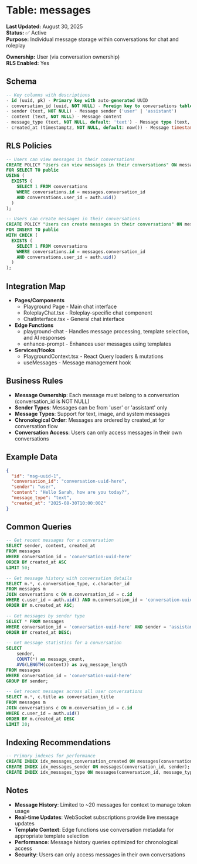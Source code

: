 # Table: messages

**Last Updated:** August 30, 2025  
**Status:** ✅ Active  
**Purpose:** Individual message storage within conversations for chat and roleplay

**Ownership:** User (via conversation ownership)  
**RLS Enabled:** Yes

## **Schema**
```sql
-- Key columns with descriptions
- id (uuid, pk) - Primary key with auto-generated UUID
- conversation_id (uuid, NOT NULL) - Foreign key to conversations table
- sender (text, NOT NULL) - Message sender ('user' | 'assistant')
- content (text, NOT NULL) - Message content
- message_type (text, NOT NULL, default: 'text') - Message type (text, image, system)
- created_at (timestamptz, NOT NULL, default: now()) - Message timestamp
```

## **RLS Policies**
```sql
-- Users can view messages in their conversations
CREATE POLICY "Users can view messages in their conversations" ON messages
FOR SELECT TO public
USING (
  EXISTS (
    SELECT 1 FROM conversations 
    WHERE conversations.id = messages.conversation_id 
    AND conversations.user_id = auth.uid()
  )
);

-- Users can create messages in their conversations
CREATE POLICY "Users can create messages in their conversations" ON messages
FOR INSERT TO public
WITH CHECK (
  EXISTS (
    SELECT 1 FROM conversations 
    WHERE conversations.id = messages.conversation_id 
    AND conversations.user_id = auth.uid()
  )
);
```

## **Integration Map**
- **Pages/Components**
  - Playground Page - Main chat interface
  - RoleplayChat.tsx - Roleplay-specific chat component
  - ChatInterface.tsx - General chat interface
- **Edge Functions**
  - playground-chat - Handles message processing, template selection, and AI responses
  - enhance-prompt - Enhances user messages using templates
- **Services/Hooks**
  - PlaygroundContext.tsx - React Query loaders & mutations
  - useMessages - Message management hook

## **Business Rules**
- **Message Ownership**: Each message must belong to a conversation (conversation_id is NOT NULL)
- **Sender Types**: Messages can be from 'user' or 'assistant' only
- **Message Types**: Support for text, image, and system messages
- **Chronological Order**: Messages are ordered by created_at for conversation flow
- **Conversation Access**: Users can only access messages in their own conversations

## **Example Data**
```json
{
  "id": "msg-uuid-1",
  "conversation_id": "conversation-uuid-here",
  "sender": "user",
  "content": "Hello Sarah, how are you today?",
  "message_type": "text",
  "created_at": "2025-08-30T10:00:00Z"
}
```

## **Common Queries**
```sql
-- Get recent messages for a conversation
SELECT sender, content, created_at 
FROM messages
WHERE conversation_id = 'conversation-uuid-here'
ORDER BY created_at ASC
LIMIT 50;

-- Get message history with conversation details
SELECT m.*, c.conversation_type, c.character_id
FROM messages m
JOIN conversations c ON m.conversation_id = c.id
WHERE c.user_id = auth.uid() AND m.conversation_id = 'conversation-uuid-here'
ORDER BY m.created_at ASC;

-- Get messages by sender type
SELECT * FROM messages
WHERE conversation_id = 'conversation-uuid-here' AND sender = 'assistant'
ORDER BY created_at DESC;

-- Get message statistics for a conversation
SELECT 
    sender,
    COUNT(*) as message_count,
    AVG(LENGTH(content)) as avg_message_length
FROM messages
WHERE conversation_id = 'conversation-uuid-here'
GROUP BY sender;

-- Get recent messages across all user conversations
SELECT m.*, c.title as conversation_title
FROM messages m
JOIN conversations c ON m.conversation_id = c.id
WHERE c.user_id = auth.uid()
ORDER BY m.created_at DESC
LIMIT 20;
```

## **Indexing Recommendations**
```sql
-- Primary indexes for performance
CREATE INDEX idx_messages_conversation_created ON messages(conversation_id, created_at ASC);
CREATE INDEX idx_messages_sender ON messages(conversation_id, sender);
CREATE INDEX idx_messages_type ON messages(conversation_id, message_type);
```

## **Notes**
- **Message History**: Limited to ~20 messages for context to manage token usage
- **Real-time Updates**: WebSocket subscriptions provide live message updates
- **Template Context**: Edge functions use conversation metadata for appropriate template selection
- **Performance**: Message history queries optimized for chronological access
- **Security**: Users can only access messages in their own conversations
